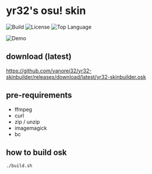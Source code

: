 # yr32's osu! skin

![Build](https://img.shields.io/github/workflow/status/yanorei32/yr32-skinbuilder/build?logo=github&style=for-the-badge)
![License](https://img.shields.io/github/license/yanorei32/yr32-skinbuilder.svg?style=for-the-badge&color=blue)
![Top Language](https://img.shields.io/github/languages/top/yanorei32/yr32-skinbuilder.svg?style=for-the-badge)

![Demo](https://github.com/yanorei32/yr32-skinbuilder/raw/contents/demo.gif)

## download (latest)
https://github.com/yanorei32/yr32-skinbuilder/releases/download/latest/yr32-skinbuilder.osk

## pre-requirements

* ffmpeg
* curl
* zip / unzip
* imagemagick
* bc

## how to build osk

```bash
./build.sh
```

